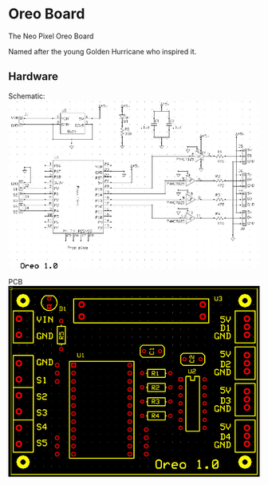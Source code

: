 # Oreo Board

The Neo Pixel Oreo Board

Named after the young Golden Hurricane who inspired it.

## Hardware ##

Schematic:
![](https://github.com/topherCantrell/oreoboard/blob/master/art/OreoSCH.jpg)

PCB
![](https://github.com/topherCantrell/oreoboard/blob/master/art/OreoPCB.jpg)
